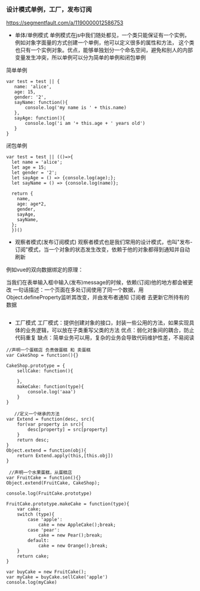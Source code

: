 ### 设计模式单例，工厂，发布订阅
https://segmentfault.com/a/1190000012586753
- 单体/单例模式
单例模式在js中我们随处都见，一个类只能保证有一个实例，例如对象字面量的方式创建一个单例，他可以定义很多的属性和方法，
这个类也只有一个实例对象。优点，能够单独划分一个命名空间，避免和别人的内部变量发生冲突，所以单例可以分为简单的单例和闭包单例

简单单例

```
var test = test || {
   name: 'alice',
   age: 15,
   gender: '2',
   sayName: function(){
       console.log('my name is ' + this.name)
   },
   sayAge: function(){
       console.log('i am '+ this.age + ' years old')
   }
}
```
闭包单例

```
var test = test || (()=>{
  let name = 'alice';
  let age = 15;
  let gender = '2';
  let sayAge = () => {console.log(age);};
  let sayName = () => {console.log(name)};

  return {
    name,
    age: age*2,
    gender,
    sayAge,
    sayName,
  };
  })()
```

- 观察者模式(发布订阅模式)
观察者模式也是我们常用的设计模式，也叫"发布-订阅"模式，当一个对象的状态发生改变，依赖于他的对象都得到通知并自动刷新

例如vue的双向数据绑定的原理：

当我们在表单输入框中输入(发布)message的时候，依赖(订阅)他的地方都会被更改
一句话描述：一个页面在多处订阅使用了同一个数据，用Object.defineProperty监听其改变，并由发布者通知 订阅者 去更新它所持有的数据

```

```

- 工厂模式
工厂模式：提供创建对象的接口，封装一些公用的方法，如果实现具体的业务逻辑，可以放在子类重写父类的方法
优点：弱化对象间的耦合，防止代码重复
缺点：简单业务可以用，复杂的业务会导致代码维护性差，不易阅读

```
//声明一个蛋糕店 负责做蛋糕 和 卖蛋糕
var CakeShop = function(){}

CakeShop.prototype = {
    sellCake: function(){

    },
    makeCake: function(type){
        console.log('aaa')
    }
}

   //定义一个继承的方法
var Extend = function(desc, src){
    for(var property in src){
        desc[property] = src[property]
    }
    return desc;
}
Object.extend = function(obj){
    return Extend.apply(this,[this.obj])
}

 //声明一个水果蛋糕，从蛋糕店
var FruitCake = function(){}
Object.extend(FruitCake, CakeShop);

console.log(FruitCake.prototype)

FruitCake.prototype.makeCake = function(type){
    var cake;
    switch (type){
        case 'apple':
            cake = new AppleCake();break;
        case 'pear':
            cake = new Pear();break;
        default:
            cake = new Orange();break;
    }
    return cake;
}

var buyCake = new FruitCake();
var myCake = buyCake.sellCake('apple')
console.log(myCake)
```
